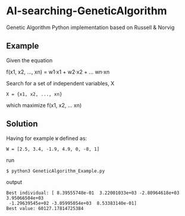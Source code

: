# AI-searching-GeneticAlgorithm
Genetic Algorithm Python implementation based on Russell &amp; Norvig


## Example

Given the equation

f(x1, x2, ..., xn) = w1·x1 + w2·x2 + ... wn·xn

Search for a set of independent variables, X

```{python}
X = {x1, x2, ..., xn}
```

which maximize f(x1, x2, ... xn)


## Solution

Having for example ```W``` defined as:

```{python}
W = [2.5, 3.4, -1.9, 4.9, 0, -8, 1]
```

run

```{bash}
$ python3 GeneticAlgorithm_Example.py
```

output

```{bash}
Best individual: [ 8.39555748e-01  3.22001033e+03 -2.80964618e+03  3.95066504e+03
 -1.29639545e+02 -3.05995054e+03  8.53383140e-01]
Best value: 60127.17814725384

```